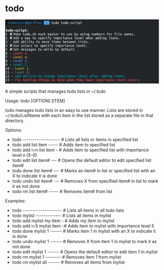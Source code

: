# todo

![todo](/Screenshot.png)

A simple scripts that manages todo lists in ~/.todo

Usage: todo [OPTION] [ITEM]

todo manages todo lists in an easy to use manner.  Lists are stored in ~/.todo/ListName
with each item in the list stored as a separate file in that directory.

Options:
- todo ------------------- # Lists all lists or items in specified list
- todo add list item ----- # Adds item to specified list
- todo add i=n list item - # Adds item to specified list with importance level n (5-0)
- todo edit list item# --- # Opens the default editor to edit specified list item#
- todo done list item# --- # Marks an item# in list or specified list with an X to indicate it is done
- todo undo list item# --- # Removes X from specified item# in list to mark it as not done
- todo rm list item# ----- # Removes item# from list

Examples:
- todo -------------------- # Lists all items in all todo lists
- todo mylist ------------- # Lists all items in mylist
- todo add mylist my item - # Adds my item to mylist
- todo add i=5 mylist item -# Adds item to mylist with importance level 5
- todo done mylist 1 ------ # Marks item 1 in mylist with an X to indicate it is done
- todo undo mylist 1 ------ # Removes X from item 1 in mylist to mark it as not done
- todo edit mylist 1 ------ # Opens the default editor to edit item 1 in mylist
- todo rm mylist 1 -------- # Removes item 1 from mylist
- todo rm mylist all ------ # Removes all items from mylist
